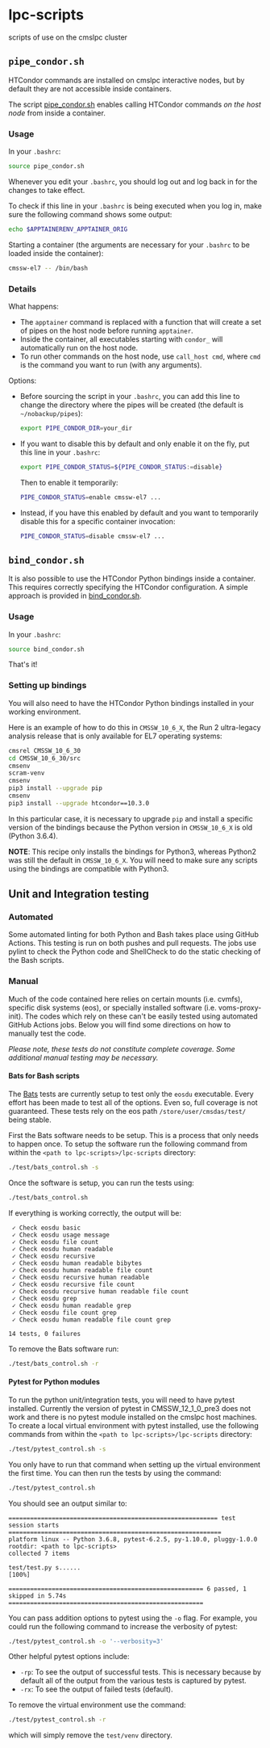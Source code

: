 # lpc-scripts
scripts of use on the cmslpc cluster

## `pipe_condor.sh`

HTCondor commands are installed on cmslpc interactive nodes, but by default they are not accessible inside containers.

The script [pipe_condor.sh](./pipe_condor.sh) enables calling HTCondor commands *on the host node* from inside a container.

### Usage

In your `.bashrc`:
```bash
source pipe_condor.sh
```

Whenever you edit your `.bashrc`, you should log out and log back in for the changes to take effect.

To check if this line in your `.bashrc` is being executed when you log in, make sure the following command shows some output:
```bash
echo $APPTAINERENV_APPTAINER_ORIG
```

Starting a container (the arguments are necessary for your `.bashrc` to be loaded inside the container):
```bash
cmssw-el7 -- /bin/bash
```

### Details

What happens:
* The `apptainer` command is replaced with a function that will create a set of pipes on the host node before running `apptainer`.
* Inside the container, all executables starting with `condor_` will automatically run on the host node.
* To run other commands on the host node, use `call_host cmd`, where `cmd` is the command you want to run (with any arguments).

Options:
* Before sourcing the script in your `.bashrc`, you can add this line to change the directory where the pipes will be created (the default is `~/nobackup/pipes`):
    ```bash
    export PIPE_CONDOR_DIR=your_dir
    ```
* If you want to disable this by default and only enable it on the fly, put this line in your `.bashrc`:
    ```bash
    export PIPE_CONDOR_STATUS=${PIPE_CONDOR_STATUS:=disable}
    ```
    Then to enable it temporarily:
    ```bash
    PIPE_CONDOR_STATUS=enable cmssw-el7 ...
    ```
* Instead, if you have this enabled by default and you want to temporarily disable this for a specific container invocation:
    ```bash
    PIPE_CONDOR_STATUS=disable cmssw-el7 ...
    ````

## `bind_condor.sh`

It is also possible to use the HTCondor Python bindings inside a container.
This requires correctly specifying the HTCondor configuration.
A simple approach is provided in [bind_condor.sh](./bind_condor.sh).

### Usage

In your `.bashrc`:
```bash
source bind_condor.sh
```
That's it!

### Setting up bindings

You will also need to have the HTCondor Python bindings installed in your working environment.

Here is an example of how to do this in `CMSSW_10_6_X`, the Run 2 ultra-legacy analysis release that is only available for EL7 operating systems:
```bash
cmsrel CMSSW_10_6_30
cd CMSSW_10_6_30/src
cmsenv
scram-venv
cmsenv
pip3 install --upgrade pip
cmsenv
pip3 install --upgrade htcondor==10.3.0
```
In this particular case, it is necessary to upgrade `pip` and install a specific version of the bindings
because the Python version in `CMSSW_10_6_X` is old (Python 3.6.4).

**NOTE**: This recipe only installs the bindings for Python3, whereas Python2 was still the default in `CMSSW_10_6_X`.
You will need to make sure any scripts using the bindings are compatible with Python3.

## Unit and Integration testing

### Automated
Some automated linting for both Python and Bash takes place using GitHub Actions. This testing is run on both pushes and pull requests. The jobs use pylint to check the Python code and ShellCheck to do the static checking of the Bash scripts.

### Manual
Much of the code contained here relies on certain mounts (i.e. cvmfs), specific disk systems (eos), or specially installed software (i.e. voms-proxy-init). The codes which rely on these can't be easily tested using automated GitHub Actions jobs. Below you will find some directions on how to manually test the code.

*Please note, these tests do not constitute complete coverage. Some additional manual testing may be necessary.*

#### Bats for Bash scripts

The [Bats](https://bats-core.readthedocs.io/en/stable/) tests are currently setup to test only the `eosdu` executable. Every effort has been made to test all of the options. Even so, full coverage is not guaranteed. These tests rely on the eos path `/store/user/cmsdas/test/` being stable.

First the Bats software needs to be setup. This is a process that only needs to happen once. To setup the software run the following command from within the `<path to lpc-scripts>/lpc-scripts` directory:
```bash
./test/bats_control.sh -s
```

Once the software is setup, you can run the tests using:
```bash
./test/bats_control.sh
```

If everything is working correctly, the output will be:
```
 ✓ Check eosdu basic
 ✓ Check eosdu usage message
 ✓ Check eosdu file count
 ✓ Check eosdu human readable
 ✓ Check eosdu recursive
 ✓ Check eosdu human readable bibytes
 ✓ Check eosdu human readable file count
 ✓ Check eosdu recursive human readable
 ✓ Check eosdu recursive file count
 ✓ Check eosdu recursive human readable file count
 ✓ Check eosdu grep
 ✓ Check eosdu human readable grep
 ✓ Check eosdu file count grep
 ✓ Check eosdu human readable file count grep

14 tests, 0 failures
```

To remove the Bats software run:
```bash
./test/bats_control.sh -r
```

#### Pytest for Python modules

To run the python unit/integration tests, you will need to have pytest installed. Currently the version of pytest in CMSSW_12_1_0_pre3 does not work and there is no pytest module installed on the cmslpc host machines. To create a local virtual environment with pytest installed, use the following commands from within the `<path to lpc-scripts>/lpc-scripts` directory:

```bash
./test/pytest_control.sh -s
```

You only have to run that command when setting up the virtual environment the first time. You can then run the tests by using the command:

```bash
./test/pytest_control.sh
```

You should see an output similar to:
```
========================================================== test session starts ===========================================================
platform linux -- Python 3.6.8, pytest-6.2.5, py-1.10.0, pluggy-1.0.0
rootdir: <path to lpc-scripts>
collected 7 items

test/test.py s......                                                                                                               [100%]

====================================================== 6 passed, 1 skipped in 5.74s ======================================================
```

You can pass addition options to pytest using the `-o` flag. For example, you could run the following command to increase the verbosity of pytest:

```bash
./test/pytest_control.sh -o '--verbosity=3'
```

Other helpful pytest options include:
  - `-rp`: To see the output of successful tests. This is necessary because by default all of the output from the various tests is captured by pytest.
  - `-rx`: To see the output of failed tests (default).

To remove the virtual environment use the command:

```bash
./test/pytest_control.sh -r
```

which will simply remove the `test/venv` directory.
